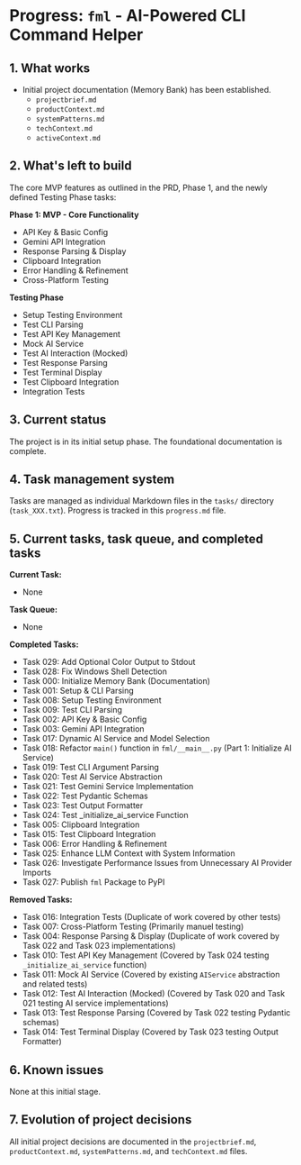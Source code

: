 # Progress: `fml` - AI-Powered CLI Command Helper

## 1. What works

- Initial project documentation (Memory Bank) has been established.
  - `projectbrief.md`
  - `productContext.md`
  - `systemPatterns.md`
  - `techContext.md`
  - `activeContext.md`

## 2. What's left to build

The core MVP features as outlined in the PRD, Phase 1, and the newly defined Testing Phase tasks:

**Phase 1: MVP - Core Functionality**

- API Key & Basic Config
- Gemini API Integration
- Response Parsing & Display
- Clipboard Integration
- Error Handling & Refinement
- Cross-Platform Testing

**Testing Phase**

- Setup Testing Environment
- Test CLI Parsing
- Test API Key Management
- Mock AI Service
- Test AI Interaction (Mocked)
- Test Response Parsing
- Test Terminal Display
- Test Clipboard Integration
- Integration Tests

## 3. Current status

The project is in its initial setup phase. The foundational documentation is complete.

## 4. Task management system

Tasks are managed as individual Markdown files in the `tasks/` directory (`task_XXX.txt`). Progress is tracked in this `progress.md` file.

## 5. Current tasks, task queue, and completed tasks

**Current Task:**
- None

**Task Queue:**
- None

**Completed Tasks:**
- Task 029: Add Optional Color Output to Stdout
- Task 028: Fix Windows Shell Detection
- Task 000: Initialize Memory Bank (Documentation)
- Task 001: Setup & CLI Parsing
- Task 008: Setup Testing Environment
- Task 009: Test CLI Parsing
- Task 002: API Key & Basic Config
- Task 003: Gemini API Integration
- Task 017: Dynamic AI Service and Model Selection
- Task 018: Refactor `main()` function in `fml/__main__.py` (Part 1: Initialize AI Service)
- Task 019: Test CLI Argument Parsing
- Task 020: Test AI Service Abstraction
- Task 021: Test Gemini Service Implementation
- Task 022: Test Pydantic Schemas
- Task 023: Test Output Formatter
- Task 024: Test \_initialize_ai_service Function
- Task 005: Clipboard Integration
- Task 015: Test Clipboard Integration
- Task 006: Error Handling & Refinement
- Task 025: Enhance LLM Context with System Information
- Task 026: Investigate Performance Issues from Unnecessary AI Provider Imports
- Task 027: Publish `fml` Package to PyPI

**Removed Tasks:**

- Task 016: Integration Tests (Duplicate of work covered by other tests)
- Task 007: Cross-Platform Testing (Primarily manuel testing)
- Task 004: Response Parsing & Display (Duplicate of work covered by Task 022 and Task 023 implementations)
- Task 010: Test API Key Management (Covered by Task 024 testing `_initialize_ai_service` function)
- Task 011: Mock AI Service (Covered by existing `AIService` abstraction and related tests)
- Task 012: Test AI Interaction (Mocked) (Covered by Task 020 and Task 021 testing AI service implementations)
- Task 013: Test Response Parsing (Covered by Task 022 testing Pydantic schemas)
- Task 014: Test Terminal Display (Covered by Task 023 testing Output Formatter)

## 6. Known issues

None at this initial stage.

## 7. Evolution of project decisions

All initial project decisions are documented in the `projectbrief.md`, `productContext.md`, `systemPatterns.md`, and `techContext.md` files.
